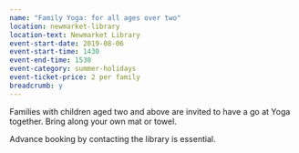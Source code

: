 ```yaml
---
name: "Family Yoga: for all ages over two"
location: newmarket-library
location-text: Newmarket Library
event-start-date: 2019-08-06
event-start-time: 1430
event-end-time: 1530
event-category: summer-holidays
event-ticket-price: 2 per family
breadcrumb: y
---
```


Families with children aged two and above are invited to have a go at Yoga together. Bring along your own mat or towel.

Advance booking by contacting the library is essential.
